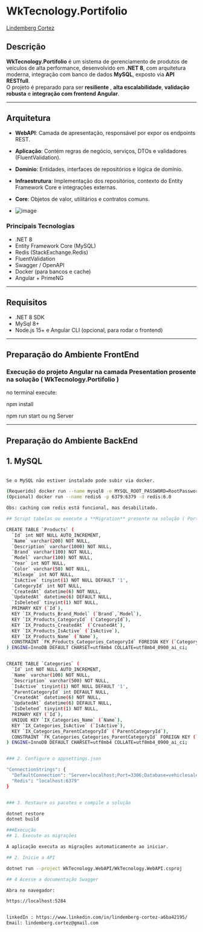 


# WkTecnology.Portifolio

<div class="badge-base LI-profile-badge" data-locale="pt_BR" data-size="medium" data-theme="light" data-type="VERTICAL" data-vanity="lindemberg-cortez-a6ba42195" data-version="v1"><a class="badge-base__link LI-simple-link" href="https://br.linkedin.com/in/lindemberg-cortez-a6ba42195?trk=profile-badge">Lindemberg Cortez</a></div>

## Descrição

**WkTecnology.Portifolio** é um sistema de gerenciamento de produtos de veículos de alta performance, desenvolvido em **.NET 8**, com arquitetura moderna, integração com banco de dados **MySQL**, exposto via **API RESTfull**.  
O projeto é preparado para ser **resiliente** , **alta escalabilidade**, **validação robusta** e **integração com frontend Angular**.

---

## Arquitetura

- **WebAPI**: Camada de apresentação, responsável por expor os endpoints REST.
- **Aplicação**: Contém regras de negócio, serviços, DTOs e validadores (FluentValidation).
- **Domínio**: Entidades, interfaces de repositórios e lógica de domínio.
- **Infraestrutura**: Implementação dos repositórios, contexto do Entity Framework Core e integrações externas.
- **Core**: Objetos de valor, utilitários e contratos comuns.

- ![image](https://github.com/user-attachments/assets/3330cee1-e451-4b9d-9ce2-15065361d1d0)


### Principais Tecnologias

- .NET 8  
- Entity Framework Core (MySQL)  
- Redis (StackExchange.Redis)  
- FluentValidation  
- Swagger / OpenAPI  
- Docker (para bancos e cache)
- Angular + PrimeNG

---

## Requisitos

- .NET 8 SDK  
-  MySql 8+ 
- Node.js 15+ e Angular CLI (opcional, para rodar o frontend)


---

## Preparação do Ambiente FrontEnd

### Execução do projeto Angular na camada Presentation prosente na solução ( WkTecnology.Portifolio )

no terminal execute:

npm install

npm run start ou ng Server

---

## Preparação do Ambiente BackEnd

## 1. MySQL 

```bash

Se o MySQL não estiver instalado pode subir via docker.

(Requerido) docker run --name mysql8 -e MYSQL_ROOT_PASSWORD=RootPassword123 -e MYSQL_DATABASE=vehiclesalesdb -p 3306:3306 -d mysql:8.0
(Opcional) docker run --name redis6 -p 6379:6379 -d redis:6.0

Obs: caching com redis está funcional, mas desabilitado.

## Script tabelas ou execute a **Migration** presente na solução ( Portifolio.Infraestrutura )

CREATE TABLE `Products` (
  `Id` int NOT NULL AUTO_INCREMENT,
  `Name` varchar(200) NOT NULL,
  `Description` varchar(1000) NOT NULL,
  `Brand` varchar(100) NOT NULL,
  `Model` varchar(100) NOT NULL,
  `Year` int NOT NULL,
  `Color` varchar(50) NOT NULL,
  `Mileage` int NOT NULL,
  `IsActive` tinyint(1) NOT NULL DEFAULT '1',
  `CategoryId` int NOT NULL,
  `CreatedAt` datetime(6) NOT NULL,
  `UpdatedAt` datetime(6) DEFAULT NULL,
  `IsDeleted` tinyint(1) NOT NULL,
  PRIMARY KEY (`Id`),
  KEY `IX_Products_Brand_Model` (`Brand`,`Model`),
  KEY `IX_Products_CategoryId` (`CategoryId`),
  KEY `IX_Products_CreatedAt` (`CreatedAt`),
  KEY `IX_Products_IsActive` (`IsActive`),
  KEY `IX_Products_Name` (`Name`),
  CONSTRAINT `FK_Products_Categories_CategoryId` FOREIGN KEY (`CategoryId`) REFERENCES `Categories` (`Id`) ON DELETE RESTRICT
) ENGINE=InnoDB DEFAULT CHARSET=utf8mb4 COLLATE=utf8mb4_0900_ai_ci;


CREATE TABLE `Categories` (
  `Id` int NOT NULL AUTO_INCREMENT,
  `Name` varchar(100) NOT NULL,
  `Description` varchar(500) NOT NULL,
  `IsActive` tinyint(1) NOT NULL DEFAULT '1',
  `ParentCategoryId` int DEFAULT NULL,
  `CreatedAt` datetime(6) NOT NULL,
  `UpdatedAt` datetime(6) DEFAULT NULL,
  `IsDeleted` tinyint(1) NOT NULL,
  PRIMARY KEY (`Id`),
  UNIQUE KEY `IX_Categories_Name` (`Name`),
  KEY `IX_Categories_IsActive` (`IsActive`),
  KEY `IX_Categories_ParentCategoryId` (`ParentCategoryId`),
  CONSTRAINT `FK_Categories_Categories_ParentCategoryId` FOREIGN KEY (`ParentCategoryId`) REFERENCES `Categories` (`Id`) ON DELETE RESTRICT
) ENGINE=InnoDB DEFAULT CHARSET=utf8mb4 COLLATE=utf8mb4_0900_ai_ci;


### 2. Configure o appsettings.json

"ConnectionStrings": {
  "DefaultConnection": "Server=localhost;Port=3306;Database=vehiclesalesdb;User=root;Password=RootPassword123;",
  "Redis": "localhost:6379"
}


### 3. Restaure os pacotes e compile a solução

dotnet restore
dotnet build

###Execução
## 1. Execute as migrações

A aplicação executa as migrações automaticamente ao iniciar.

## 2. Inicie a API

dotnet run --project WkTecnology.WebAPI/WkTecnology.WebAPI.csproj

## 4 Acesse a documentação Swagger

Abra no navegador:

https://localhost:5284


linkedIn : https://www.linkedin.com/in/lindemberg-cortez-a6ba42195/
Email: lindemberg.cortez@gmail.com


              
